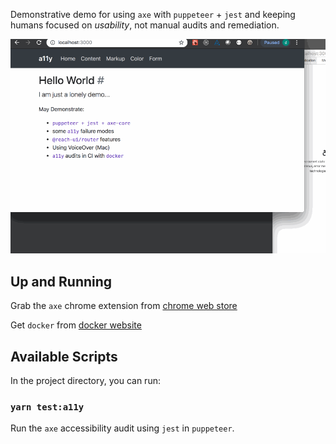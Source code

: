 Demonstrative demo for using `axe` with `puppeteer` + `jest` and keeping humans focused on _usability_, not manual audits and remediation.

<p align='center'>
<img src='https://raw.githubusercontent.com/eckdanny/axe-puppeteer-jest-a11y-testing/master/.github/a11y-tests-in-axe-core.gif' width='600' alt='short demo screencast'>
</p>

## Up and Running

Grab the `axe` chrome extension from [chrome web store](https://chrome.google.com/webstore/detail/axe/lhdoppojpmngadmnindnejefpokejbdd)

Get `docker` from [docker website](https://docs.docker.com/docker-for-mac/)

## Available Scripts

In the project directory, you can run:

### `yarn test:a11y`

Run the `axe` accessibility audit using `jest` in `puppeteer`.
